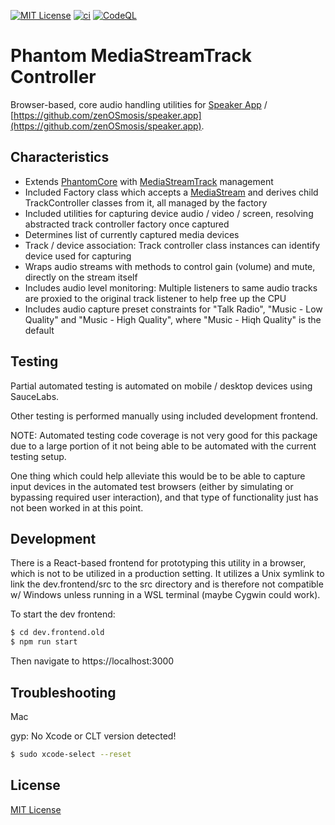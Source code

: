 [![MIT License][license-image]][license-url]
[![ci][ci-image]][ci-url]
[![CodeQL][codeql-image]][codeql-url]

[license-image]: https://img.shields.io/github/license/zenosmosis/media-stream-track-controller
[license-url]: https://raw.githubusercontent.com/zenOSmosis/media-stream-track-controller/main/LICENSE
[ci-image]: https://github.com/zenosmosis/media-stream-track-controller/actions/workflows/ci.yml/badge.svg
[ci-url]: https://github.com/zenOSmosis/media-stream-track-controller/actions/workflows/ci.yml
[codeql-image]: https://github.com/zenosmosis/media-stream-track-controller/workflows/CodeQL/badge.svg
[codeql-url]: https://github.com/zenOSmosis/media-stream-track-controller/actions/workflows/codeql-analysis.yml

# Phantom MediaStreamTrack Controller

Browser-based, core audio handling utilities for [Speaker App](https://speaker.app) / [https://github.com/zenOSmosis/speaker.app](https://github.com/zenOSmosis/speaker.app).



## Characteristics

- Extends [PhantomCore](https://github.com/zenOSmosis/phantom-core) with [MediaStreamTrack](https://developer.mozilla.org/en-US/docs/Web/API/MediaStreamTrack) management
- Included Factory class which accepts a [MediaStream](https://developer.mozilla.org/en-US/docs/Web/API/MediaStream) and derives child TrackController classes from it, all managed by the factory
- Included utilities for capturing device audio / video / screen, resolving abstracted track controller factory once captured
- Determines list of currently captured media devices
- Track / device association: Track controller class instances can identify device used for capturing
- Wraps audio streams with methods to control gain (volume) and mute, directly on the stream itself
- Includes audio level monitoring: Multiple listeners to same audio tracks are proxied to the original track listener to help free up the CPU
- Includes audio capture preset constraints for "Talk Radio", "Music - Low Quality" and "Music - High Quality", where "Music - Hiqh Quality" is the default

## Testing

Partial automated testing is automated on mobile / desktop devices using SauceLabs.

Other testing is performed manually using included development frontend.

NOTE: Automated testing code coverage is not very good for this package due to a large portion of it not being able to be automated with the current testing setup.

One thing which could help alleviate this would be to be able to capture input devices in the automated test browsers (either by simulating or bypassing required user interaction), and that type of functionality just has not been worked in at this point.

## Development

There is a React-based frontend for prototyping this utility in a browser, which is not to be utilized in a production setting.  It utilizes a Unix symlink to link the dev.frontend/src to the src directory and is therefore not compatible w/ Windows unless running in a WSL terminal (maybe Cygwin could work).

To start the dev frontend:

```bash
$ cd dev.frontend.old
$ npm run start
```

Then navigate to https://localhost:3000

## Troubleshooting

Mac

gyp: No Xcode or CLT version detected!

```bash
$ sudo xcode-select --reset
```

## License

[MIT License](LICENSE)